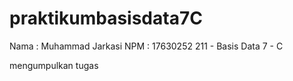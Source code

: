 # praktikumbasisdata7C
Nama : Muhammad Jarkasi
NPM : 17630252
211 - Basis Data 7 - C

mengumpulkan tugas
